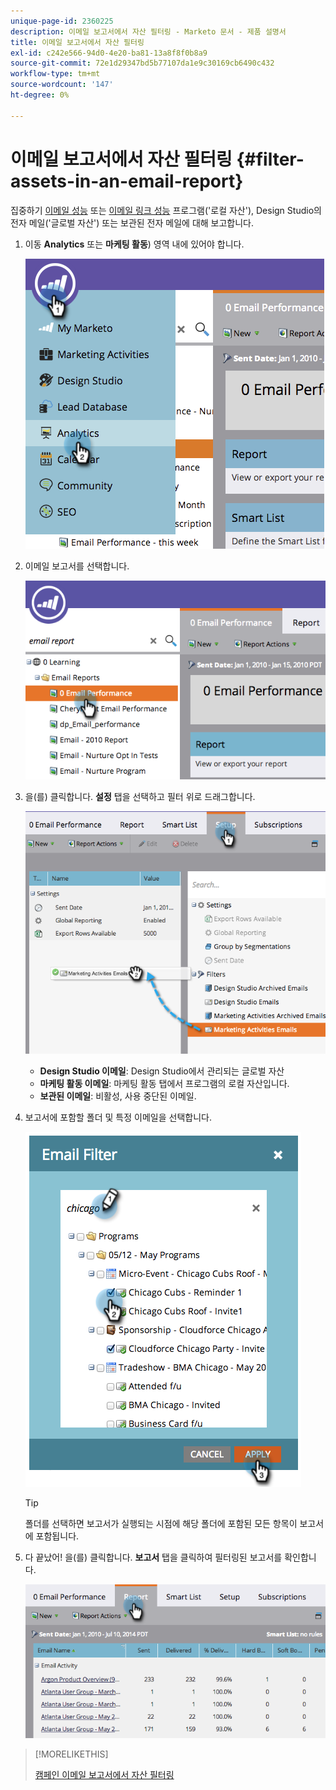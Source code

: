 ```yaml
---
unique-page-id: 2360225
description: 이메일 보고서에서 자산 필터링 - Marketo 문서 - 제품 설명서
title: 이메일 보고서에서 자산 필터링
exl-id: c242e566-94d0-4e20-ba81-13a8f8f0b8a9
source-git-commit: 72e1d29347bd5b77107da1e9c30169cb6490c432
workflow-type: tm+mt
source-wordcount: '147'
ht-degree: 0%

---
```


# 이메일 보고서에서 자산 필터링 {#filter-assets-in-an-email-report}

집중하기 [이메일 성능](/help/marketo/product-docs/email-marketing/email-programs/email-program-data/email-performance-report.md) 또는 [이메일 링크 성능](/help/marketo/product-docs/email-marketing/email-programs/email-program-data/email-link-performance-report.md) 프로그램(&#39;로컬 자산&#39;), Design Studio의 전자 메일(&#39;글로벌 자산&#39;) 또는 보관된 전자 메일에 대해 보고합니다.

1. 이동 **Analytics** 또는 **마케팅 활동**) 영역 내에 있어야 합니다.

   ![](assets/image2014-9-16-15-3a53-3a26.png)

1. 이메일 보고서를 선택합니다.

   ![](assets/image2014-9-16-15-3a53-3a29.png)

1. 을(를) 클릭합니다. **설정** 탭을 선택하고 필터 위로 드래그합니다.

   ![](assets/image2014-9-16-15-3a53-3a32.png)

   * **Design Studio 이메일**: Design Studio에서 관리되는 글로벌 자산
   * **마케팅 활동 이메일**: 마케팅 활동 탭에서 프로그램의 로컬 자산입니다.
   * **보관된 이메일**: 비활성, 사용 중단된 이메일.

1. 보고서에 포함할 폴더 및 특정 이메일을 선택합니다.

   ![](assets/image2014-9-16-15-3a53-3a36.png)

   >[!TIP]
   >
   >폴더를 선택하면 보고서가 실행되는 시점에 해당 폴더에 포함된 모든 항목이 보고서에 포함됩니다.

1. 다 끝났어! 을(를) 클릭합니다. **보고서** 탭을 클릭하여 필터링된 보고서를 확인합니다.

   ![](assets/image2014-9-16-15-3a53-3a59.png)

>[!MORELIKETHIS]
>
>[캠페인 이메일 보고서에서 자산 필터링](/help/marketo/product-docs/reporting/basic-reporting/report-activity/filter-assets-in-a-campaign-email-reports.md)
